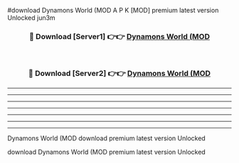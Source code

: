 #download Dynamons World (MOD A P K [MOD] premium latest version Unlocked jun3m 



<div align="center">
<h3>🔴 Download [Server1] 👉👉 <a href="https://apkdownload3.web.app/">Dynamons World (MOD</a></h3><br>

<h3>🔴 Download [Server2] 👉👉 <a href="https://apkdownload3.web.app/">Dynamons World (MOD</a></h3>
</div>





----------------------------------------------------------

----------------------------------------------------------

----------------------------------------------------------

----------------------------------------------------------

----------------------------------------------------------

----------------------------------------------------------

----------------------------------------------------------

Dynamons World (MOD download premium latest version Unlocked

download Dynamons World (MOD premium latest version Unlocked
